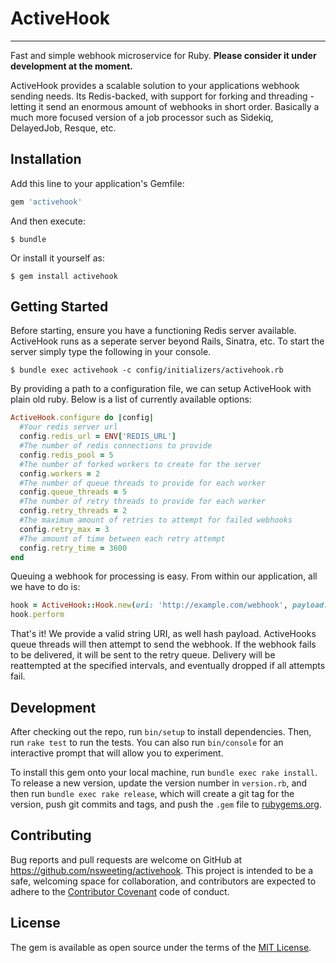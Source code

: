 # ActiveHook
---

Fast and simple webhook microservice for Ruby. **Please consider it under development at the moment.**

ActiveHook provides a scalable solution to your applications webhook sending needs. Its Redis-backed, with support for forking and threading - letting it send an enormous amount of webhooks in short order. Basically a much more focused version of a job processor such as Sidekiq, DelayedJob, Resque, etc.

## Installation

Add this line to your application's Gemfile:

```ruby
gem 'activehook'
```

And then execute:

    $ bundle

Or install it yourself as:

    $ gem install activehook

## Getting Started

Before starting, ensure you have a functioning Redis server available. ActiveHook runs as a seperate server beyond Rails, Sinatra, etc. To start the server simply type the following in your console.

    $ bundle exec activehook -c config/initializers/activehook.rb

By providing a path to a configuration file, we can setup ActiveHook with plain old ruby. Below is a list of currently available options:

```ruby
ActiveHook.configure do |config|
  #Your redis server url
  config.redis_url = ENV['REDIS_URL']
  #The number of redis connections to provide
  config.redis_pool = 5
  #The number of forked workers to create for the server
  config.workers = 2
  #The number of queue threads to provide for each worker
  config.queue_threads = 5
  #The number of retry threads to provide for each worker
  config.retry_threads = 2
  #The maximum amount of retries to attempt for failed webhooks
  config.retry_max = 3
  #The amount of time between each retry attempt
  config.retry_time = 3600
end
```

Queuing a webhook for processing is easy. From within our application, all we have to do is:

```ruby
hook = ActiveHook::Hook.new(uri: 'http://example.com/webhook', payload: { msg: 'My first webhook!' })
hook.perform
```

That's it! We provide a valid string URI, as well hash payload. ActiveHooks queue threads will then attempt to send the webhook. If the webhook fails to be delivered, it will be sent to the retry queue. Delivery will be reattempted at the specified intervals, and eventually dropped if all attempts fail.

## Development

After checking out the repo, run `bin/setup` to install dependencies. Then, run `rake test` to run the tests. You can also run `bin/console` for an interactive prompt that will allow you to experiment.

To install this gem onto your local machine, run `bundle exec rake install`. To release a new version, update the version number in `version.rb`, and then run `bundle exec rake release`, which will create a git tag for the version, push git commits and tags, and push the `.gem` file to [rubygems.org](https://rubygems.org).

## Contributing

Bug reports and pull requests are welcome on GitHub at https://github.com/nsweeting/activehook. This project is intended to be a safe, welcoming space for collaboration, and contributors are expected to adhere to the [Contributor Covenant](http://contributor-covenant.org) code of conduct.


## License

The gem is available as open source under the terms of the [MIT License](http://opensource.org/licenses/MIT).
